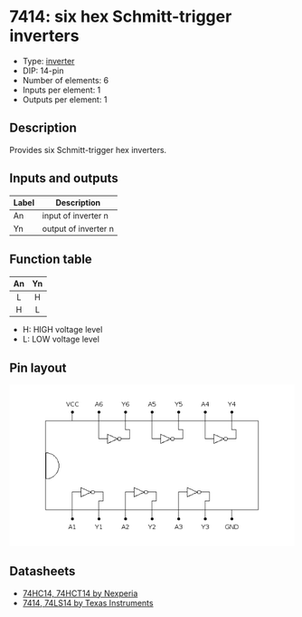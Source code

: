# 7414: six hex Schmitt-trigger inverters

- Type: [inverter](inverters.md)
- DIP: 14-pin
- Number of elements: 6
- Inputs per element: 1
- Outputs per element: 1

## Description

Provides six Schmitt-trigger hex inverters.

## Inputs and outputs

| Label | Description          |
| ----- | -------------------- |
| An    | input of inverter n  |
| Yn    | output of inverter n |

## Function table

| An  | Yn  |
|:---:|:---:|
| L   | H   |
| H   | L   |

- H: HIGH voltage level
- L: LOW voltage level

## Pin layout

![](../dia/7404-dip.png)

## Datasheets

- [74HC14, 74HCT14 by Nexperia](https://assets.nexperia.com/documents/data-sheet/74HC_HCT14.pdf)
- [7414, 74LS14 by Texas Instruments](http://www.ti.com/lit/ds/symlink/sn5414.pdf)
